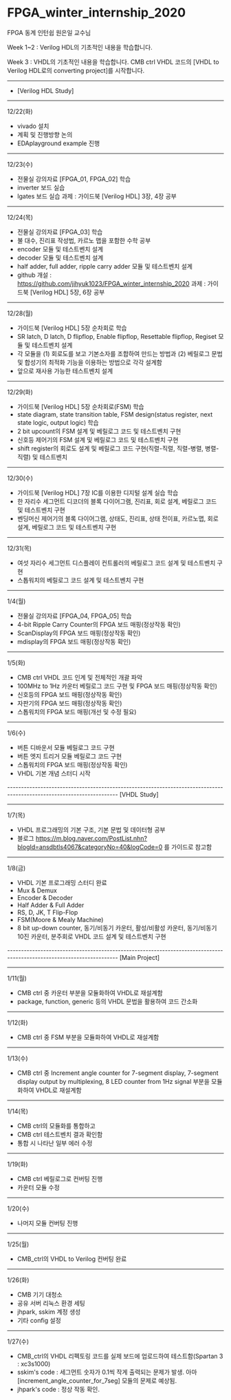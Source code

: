 # FPGA_winter_internship_2020
FPGA 동계 인턴쉽 원은일 교수님

Week 1~2 :
Verilog HDL의 기초적인 내용을 학습합니다.

Week 3 :
VHDL의 기초적인 내용을 학습합니다.
CMB ctrl VHDL 코드의 [VHDL to Verilog HDL로의 converting project]를 시작합니다.




---------------------------------------------------------------------------------------------------------------------
- [Verilog HDL Study]
----------------------------------------------------------------------------------------------------------------------
12/22(화) 
- vivado 설치
- 계획 및 진행방향 논의
- EDAplayground example 진행
--------------------------------------------------------------
12/23(수) 
- 전물실 강의자료 [FPGA_01, FPGA_02] 학습
- inverter 보드 실습 
- lgates 보드 실습
과제 : 가이드북 [Verilog HDL] 3장, 4장 공부
--------------------------------------------------------------
12/24(목)
- 전물실 강의자료 [FPGA_03] 학습
- 불 대수, 진리표 작성법, 카르노 맵을 포함한 수학 공부
- encoder 모듈 및 테스트벤치 설계
- decoder 모듈 및 테스트벤치 설계
- half adder, full adder, ripple carry adder 모듈 및 테스트벤치 설계
- github 개설 : https://github.com/jihyuk1023/FPGA_winter_internship_2020
과제 : 가이드북 [Verilog HDL] 5장, 6장 공부
------------------------------------------------------------
12/28(월)
- 가이드북 [Verilog HDL] 5장 순차회로 학습
- SR latch, D latch, D flipflop, Enable flipflop, Resettable flipflop, Regiset 모듈 및 테스트벤치 설계
- 각 모듈을 
(1) 회로도를 보고 기본소자를 조합하여 만드는 방법과 
(2) 베릴로그 문법 및 합성기의 최적화 기능을 이용하는 방법으로 
각각 설계함
- 앞으로 재사용 가능한 테스트벤치 설계

-----------------------------------------------------------
12/29(화)
- 가이드북 [Verilog HDL] 5장 순차회로(FSM) 학습
- state diagram, state transition table, FSM design(status register, next state logic, output logic) 학습
- 2 bit upcount의 FSM 설계 및 베릴로그 코드 및 테스트벤치 구현
- 신호등 제어기의 FSM 설계 및 베릴로그 코드 및 테스트벤치 구현
- shift register의 회로도 설계 및 베릴로그 코드 구현(직렬-직렬, 직렬-병렬, 병렬-직렬) 및 테스트벤치

-----------------------------------------------------------
12/30(수)
- 가이드북 [Verilog HDL] 7장 IC를 이용한 디지털 설계 실습 학습
- 한 자리수 세그먼트 디코더의 블록 다이어그램, 진리표, 회로 설계, 베릴로그 코드 및 테스트벤치 구현
- 벤딩머신 제어기의 블록 다이어그램, 상태도, 진리표, 상태 전이표, 카르노맵, 회로 설계, 베릴로그 코드 및 테스트벤치 구현

-----------------------------------------------------------
12/31(목)
- 여섯 자리수 세그먼트 디스플레이 컨트롤러의 베릴로그 코드 설계 및 테스트벤치 구현
- 스톱워치의 베릴로그 코드 설계 및 테스트벤치 구현

-----------------------------------------------------------
1/4(월)
- 전물실 강의자료 [FPGA_04, FPGA_05] 학습
- 4-bit Ripple Carry Counter의  FPGA 보드 매핑(정상작동 확인)
- ScanDisplay의 FPGA 보드 매핑(정상작동 확인)
- mdisplay의  FPGA 보드 매핑(정상작동 확인)

-----------------------------------------------------------
1/5(화)
- CMB ctrl VHDL 코드 인계 및 전체적인 개괄 파악
- 100MHz to 1Hz 카운터 베릴로그 코드 구현 및 FPGA 보드 매핑(정상작동 확인)
- 신호등의 FPGA 보드 매핑(정상작동 확인)
- 자판기의 FPGA 보드 매핑(정상작동 확인)
- 스톱워치의 FPGA 보드 매핑(개선 및 수정 필요)

-----------------------------------------------------------
1/6(수)
- 버튼 디바운서 모듈 베릴로그 코드 구현
- 버튼 엣지 트리거 모듈 베릴로그 코드 구현
- 스톱워치의 FPGA 보드 매핑(정상작동 확인)
- VHDL 기본 개념 스터디 시작

---------------------------------------------------------------------------------------------------------------------- [VHDL Study]

---------------------------------------------------------------------------------------------------------------------

1/7(목)
- VHDL 프로그래밍의 기본 구조, 기본 문법 및 데이터형 공부
- 블로그 https://m.blog.naver.com/PostList.nhn?blogId=ansdbtls4067&categoryNo=40&logCode=0 를 가이드로 참고함

-----------------------------------------------------------
1/8(금)
- VHDL 기본 프로그래밍 스터디 완료
- Mux & Demux
- Encoder & Decoder
- Half Adder & Full Adder
- RS, D, JK, T Flip-Flop
- FSM(Moore & Mealy Machine)
- 8 bit up-down counter, 동기/비동기 카운터, 활성/비활성 카운터, 동기/비동기 10진 카운터, 분주회로 VHDL 코드 설계 및 테스트벤치 구현

---------------------------------------------------------------------------------------------------------------------- [Main Project]

---------------------------------------------------------------------------------------------------------------------

1/11(월)
- CMB ctrl 중 카운터 부분을 모듈화하여 VHDL로 재설계함
- package, function, generic 등의 VHDL 문법을 활용하여 코드 간소화

-----------------------------------------------------------
1/12(화)
- CMB ctrl 중 FSM 부분을 모듈화하여 VHDL로 재설계함

-----------------------------------------------------------
1/13(수)
- CMB ctrl 중 Increment angle counter for 7-segment display, 7-segment display output by multiplexing, 8 LED counter from 1Hz signal 부분을 모듈화하여 VHDL로 재설계함

-----------------------------------------------------------
1/14(목)
- CMB ctrl의 모듈화를 통합하고
- CMB ctrl 테스트벤치 결과 확인함
- 통합 시 나타난 일부 에러 수정

-----------------------------------------------------------
1/19(화)
- CMB ctrl 베릴로그로 컨버팅 진행
- 카운터 모듈 수정

-----------------------------------------------------------
1/20(수)
- 나머지 모듈 컨버팅 진행

------------------------------------------------------------
1/25(월)
- CMB_ctrl의 VHDL to Verilog 컨버팅 완료

------------------------------------------------------------
1/26(화)
- CMB 기기 대청소
- 공유 서버 리눅스 환경 세팅
- jhpark, sskim 계정 생성
- 기타 config 설정

------------------------------------------------------------
1/27(수)
- CMB_ctrl의 VHDL 리펙토링 코드를 실제 보드에 업로드하여 테스트함(Spartan 3 : xc3s1000)
- sskim's code : 세그먼트 숫자가 0.1씩 작게 출력되는 문제가 발생. 아마 [increment_angle_counter_for_7seg] 모듈의 문제로 예상됨.
- jhpark's code : 정상 작동 확인. 

